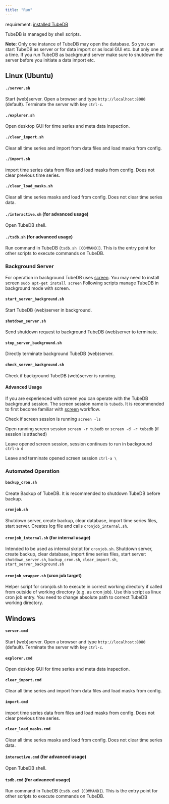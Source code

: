 ```yaml
---
title: "Run"
---
```


requirement: [installed TubeDB](../install)

TubeDB is managed by shell scripts.

**Note**: Only one instance of TubeDB may open the database. So you can start TubeDB as server or for data import or as local GUI etc. but only one at a time. If you run TubeDB as background server make sure to shutdown the server before you initiate a data import etc.

Linux (Ubuntu)
---

#### `./server.sh`
Start (web)server. Open a browser and type `http://localhost:8080` (default). Terminate the server with key `ctrl-c`. 

#### `./explorer.sh`
Open desktop GUI for time series and meta data inspection.

#### `./clear_import.sh`
Clear all time series and import from data files and load masks from config.

#### `./import.sh`
import time series data from files and load masks from config. Does not clear previous time series.

#### `./clear_load_masks.sh`
Clear all time series masks and load from config. Does not clear time series data.

#### `./interactive.sh` (for advanced usage)
Open TubeDB shell.

#### `./tsdb.sh` (for advanced usage)
Run command in TubeDB (`tsdb.sh [COMMAND]`). This is the entry point for other scripts to execute commands on TubeDB.

### Background Server

For operation in background TubeDB uses [screen](https://wiki.ubuntuusers.de/Screen/). You may need to install screen `sudo apt-get install screen`
Following scripts manage TubeDB in background mode with screen.

#### `start_server_background.sh`
Start TubeDB (web)server in background.

#### `shutdown_server.sh`
Send shutdown request to background TubeDB (web)server to terminate.

#### `stop_server_background.sh`
Directly terminate background TubeDB (web)server.

#### `check_server_background.sh`
Check if background TubeDB (web)server is running.

#### Advanced Usage

If you are experienced with screen you can operate with the TubeDB background session. The screen session name is `tubedb`. It is recommended to first become familiar with [screen](https://wiki.ubuntuusers.de/Screen/) workflow.

Check if screen session is running `screen -ls`

Open running screen session `screen -r tubedb` or `screen -d -r tubedb` (if session is attached)

Leave opened screen session, session continues to run in background `ctrl-a d`

Leave and terminate opened screen session `ctrl-a \`

### Automated Operation

#### `backup_cron.sh`
Create Backup of TubeDB. It is recommended to shutdown TubeDB before backup.

#### `cronjob.sh`
Shutdown server, create backup, clear database, import time series files, start server. Creates log file and calls `cronjob_internal.sh`.

#### `cronjob_internal.sh` (for internal usage)
Intended to be used as internal skript for `cronjob.sh`. Shutdown server, create backup, clear database, import time series files, start server: `shutdown_server.sh`, `backup_cron.sh`, `clear_import.sh`, `start_server_background.sh`

#### `cronjob_wrapper.sh` (cron job target)
Helper script for cronjob.sh to execute in correct working directory if called from outside of working directory (e.g. as cron job). Use this script as linux cron job entry. You need to change absolute path to correct TubeDB working directory.


Windows
---

#### `server.cmd`
Start (web)server. Open a browser and type `http://localhost:8080` (default). Terminate the server with key `ctrl-c`. 

#### `explorer.cmd`
Open desktop GUI for time series and meta data inspection.

#### `clear_import.cmd`
Clear all time series and import from data files and load masks from config.

#### `import.cmd`
import time series data from files and load masks from config. Does not clear previous time series.

#### `clear_load_masks.cmd`
Clear all time series masks and load from config. Does not clear time series data.

#### `interactive.cmd` (for advanced usage)
Open TubeDB shell.

#### `tsdb.cmd` (for advanced usage)
Run command in TubeDB (`tsdb.cmd [COMMAND]`). This is the entry point for other scripts to execute commands on TubeDB.